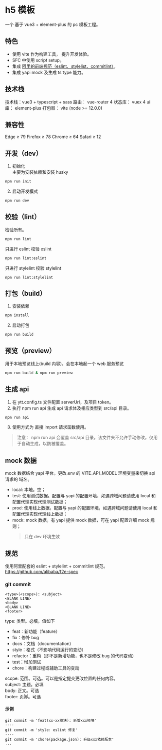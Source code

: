 # h5 模板

一个 基于 vue3 + element-plus 的 pc 模板工程。

## 特色

- 使用 vite 作为构建工具， 提升开发体验。
- SFC 中使用 script setup。
- 集成 [阿里的前端规范（eslint、stylelist、commitlint）](https://github.com/alibaba/f2e-spec)。
- 集成 yapi mock 及生成 ts type 能力。

## 技术栈

技术栈：vue3 + typescript + sass
路由： vue-router 4
状态库： vuex 4
ui 库： element-plus
打包器： vite (node >= 12.0.0)

## 兼容性

Edge ≥ 79 Firefox ≥ 78 Chrome ≥ 64 Safari ≥ 12

## 开发（dev）

1. 初始化<br>
   主要为安装依赖和安装 husky

```sh
npm run init
```

2. 启动开发模式

```sh
npm run dev
```

## 校验（lint）

检验所有。

```sh
npm run lint
```

只进行 eslint 校验
eslint

```sh
npm run lint:eslint
```

只进行 stylelint 校验
stylelint

```
npm run lint:stylelint
```

## 打包（build）

1. 安装依赖

```sh
npm install
```

2. 启动打包

```sh
npm run build
```

## 预览（preview）

用于本地预览线上(build 内容)。会在本地起一个 web 服务预览

```sh
npm run build & npm run preview
```

## 生成 api

1. 在 ytt.config.ts 文件配置 serverUrl，及项目 token。
2. 执行 npm run api 生成 api 请求体及相应类型到 src/api 目录。

```sh
npm run api
```

3. 使用方式为 直接 import 请求函数使用。

> 注意： npm run api 会覆盖 src/api 目录，该文件夹不允许手动修改，仅用于自动生成，以防被覆盖。

## mock 数据

mock 数据结合 yapi 平台。更改.env 的 VITE_API_MODEL 环境变量来切换 api 请求的 域名。

- local: 本地。空；
- test: 使用测试数据。配置与 yapi 的配置环境，如遇跨域问题请使用 local 和配置代理实现代理测试数据；
- prod: 使用线上数据。配置与 yapi 的配置环境，如遇跨域问题请使用 local 和配置代理实现代理线上数据；
- mock: mock 数据。有 yapi 提供 mock 数据，可在 yapi 配置详细 mock 规则；
  > 只在 dev 环境生效

## 规范

使用阿里配套的 eslint + stylelint + commitlint 规范。
https://github.com/alibaba/f2e-spec

### git commit

```
<type>(<scope>): <subject>
<BLANK LINE>
<body>
<BLANK LINE>
<footer>
```

type: 类型。必填。值如下<br>

- feat：新功能（feature）
- fix：修补 bug
- docs：文档（documentation）
- style：格式（不影响代码运行的变动）
- refactor：重构（即不是新增功能，也不是修改 bug 的代码变动）
- test：增加测试
- chore：构建过程或辅助工具的变动

scope: 范围。可选。可以是指定提交更改位置的任何内容。<br>
subject: 主题。必填<br>
body: 正文。可选<br>
footer: 页脚。可选<br>

#### 示例

```git
git commit -m 'feat(xx-xx模块): 新增xxx模块'
----
git commit -m 'style: eslint 修复'
----
git commit -m 'chore(package.json): 升级xxx依赖版本'
...
```
